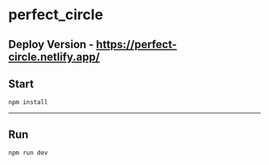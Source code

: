 # perfect_circle

## Deploy Version - https://perfect-circle.netlify.app/

## Start
	npm install

---
	
## Run
	npm run dev
